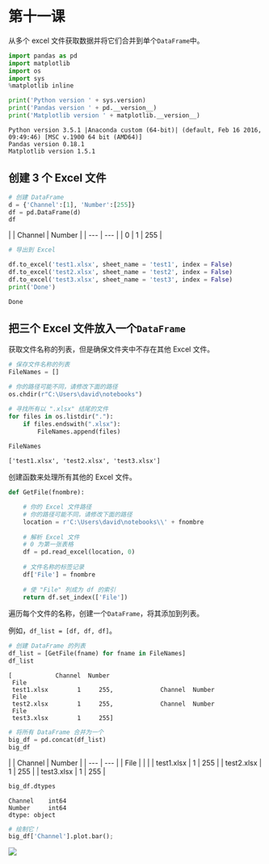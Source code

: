# 第十一课

从多个 excel 文件获取数据并将它们合并到单个`DataFrame`中。

```py
import pandas as pd
import matplotlib
import os
import sys
%matplotlib inline
```

```py
print('Python version ' + sys.version)
print('Pandas version ' + pd.__version__)
print('Matplotlib version ' + matplotlib.__version__)
```

```
Python version 3.5.1 |Anaconda custom (64-bit)| (default, Feb 16 2016, 09:49:46) [MSC v.1900 64 bit (AMD64)]
Pandas version 0.18.1
Matplotlib version 1.5.1
```

## 创建 3 个 Excel 文件

```py
# 创建 DataFrame
d = {'Channel':[1], 'Number':[255]}
df = pd.DataFrame(d)
df
```


| | Channel | Number |
| --- | --- |
| 0 | 1 | 255 |


```py
# 导出到 Excel

df.to_excel('test1.xlsx', sheet_name = 'test1', index = False)
df.to_excel('test2.xlsx', sheet_name = 'test2', index = False)
df.to_excel('test3.xlsx', sheet_name = 'test3', index = False)
print('Done')
```

```
Done
```

## 把三个 Excel 文件放入一个`DataFrame`

获取文件名称的列表，但是确保文件夹中不存在其他 Excel 文件。

```py
# 保存文件名称的列表
FileNames = []

# 你的路径可能不同，请修改下面的路径
os.chdir(r"C:\Users\david\notebooks")

# 寻找所有以 ".xlsx" 结尾的文件
for files in os.listdir("."):
    if files.endswith(".xlsx"):
        FileNames.append(files)
        
FileNames
```

```
['test1.xlsx', 'test2.xlsx', 'test3.xlsx']
```

创建函数来处理所有其他的 Excel 文件。

```py
def GetFile(fnombre):

    # 你的 Excel 文件路径
    # 你的路径可能不同，请修改下面的路径
    location = r'C:\Users\david\notebooks\\' + fnombre
    
    # 解析 Excel 文件
    # 0 为第一张表格
    df = pd.read_excel(location, 0)
    
    # 文件名称的标签记录
    df['File'] = fnombre
    
    # 使 "File" 列成为 df 的索引
    return df.set_index(['File'])
```

遍历每个文件的名称，创建一个`DataFrame`，将其添加到列表。

例如，`df_list = [df, df, df]`。

```py
# 创建 DataFrame 的列表
df_list = [GetFile(fname) for fname in FileNames]
df_list
```

```
[            Channel  Number
 File                       
 test1.xlsx        1     255,             Channel  Number
 File                       
 test2.xlsx        1     255,             Channel  Number
 File                       
 test3.xlsx        1     255]
```

```py
# 将所有 DataFrame 合并为一个
big_df = pd.concat(df_list)
big_df
```

|  | Channel | Number |
| --- | --- |
| File |  |  |
| test1.xlsx | 1 | 255 |
| test2.xlsx | 1 | 255 |
| test3.xlsx | 1 | 255 |

```py
big_df.dtypes
```

```
Channel    int64
Number     int64
dtype: object
```

```py
# 绘制它！
big_df['Channel'].plot.bar();
```

![](http://upload-images.jianshu.io/upload_images/118142-c70707db951ba677.png)

